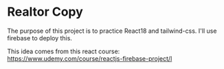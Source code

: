 # Realtor Copy

The purpose of this project is to practice React18 and tailwind-css.
I'll use firebase to deploy this.

This idea comes from this react course:
https://www.udemy.com/course/reactjs-firebase-project/l
